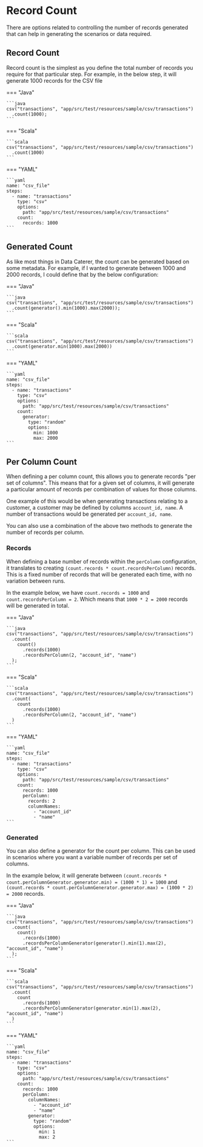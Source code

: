 # Record Count

There are options related to controlling the number of records generated that can help in generating the scenarios or data required.

## Record Count

Record count is the simplest as you define the total number of records you require for that particular step.
For example, in the below step, it will generate 1000 records for the CSV file  

=== "Java"

    ```java
    csv("transactions", "app/src/test/resources/sample/csv/transactions")
      .count(1000);
    ```

=== "Scala"

    ```scala
    csv("transactions", "app/src/test/resources/sample/csv/transactions")
      .count(1000)
    ```

=== "YAML"

    ```yaml
    name: "csv_file"
    steps:
      - name: "transactions"
        type: "csv"
        options:
          path: "app/src/test/resources/sample/csv/transactions"
        count:
          records: 1000
    ```

## Generated Count

As like most things in Data Caterer, the count can be generated based on some metadata.
For example, if I wanted to generate between 1000 and 2000 records, I could define that by the below configuration:

=== "Java"

    ```java
    csv("transactions", "app/src/test/resources/sample/csv/transactions")
      .count(generator().min(1000).max(2000));
    ```

=== "Scala"

    ```scala
    csv("transactions", "app/src/test/resources/sample/csv/transactions")
      .count(generator.min(1000).max(2000))
    ```

=== "YAML"

    ```yaml
    name: "csv_file"
    steps:
      - name: "transactions"
        type: "csv"
        options:
          path: "app/src/test/resources/sample/csv/transactions"
        count:
          generator:
            type: "random"
            options:
              min: 1000
              max: 2000
    ```

## Per Column Count

When defining a per column count, this allows you to generate records "per set of columns".
This means that for a given set of columns, it will generate a particular amount of records per combination of values for those columns.  

One example of this would be when generating transactions relating to a customer, a customer may be defined by columns `account_id, name`.
A number of transactions would be generated per `account_id, name`.  

You can also use a combination of the above two methods to generate the number of records per column.

### Records

When defining a base number of records within the `perColumn` configuration, it translates to creating `(count.records * count.recordsPerColumn)` records.  
This is a fixed number of records that will be generated each time, with no variation between runs.

In the example below, we have `count.records = 1000` and `count.recordsPerColumn = 2`. Which means that `1000 * 2 = 2000` records will be generated
in total.

=== "Java"

    ```java
    csv("transactions", "app/src/test/resources/sample/csv/transactions")
      .count(
        count()
          .records(1000)
          .recordsPerColumn(2, "account_id", "name")
      );
    ```

=== "Scala"

    ```scala
    csv("transactions", "app/src/test/resources/sample/csv/transactions")
      .count(
        count
          .records(1000)
          .recordsPerColumn(2, "account_id", "name")
      )
    ```

=== "YAML"

    ```yaml
    name: "csv_file"
    steps:
      - name: "transactions"
        type: "csv"
        options:
          path: "app/src/test/resources/sample/csv/transactions"
        count:
          records: 1000
          perColumn:
            records: 2
            columnNames:
              - "account_id"
              - "name"
    ```

### Generated

You can also define a generator for the count per column. This can be used in scenarios where you want a variable number of records
per set of columns.

In the example below, it will generate between `(count.records * count.perColumnGenerator.generator.min) = (1000 * 1) = 1000` and
`(count.records * count.perColumnGenerator.generator.max) = (1000 * 2) = 2000` records.


=== "Java"

    ```java
    csv("transactions", "app/src/test/resources/sample/csv/transactions")
      .count(
        count()
          .records(1000)
          .recordsPerColumnGenerator(generator().min(1).max(2), "account_id", "name")
      );
    ```

=== "Scala"

    ```scala
    csv("transactions", "app/src/test/resources/sample/csv/transactions")
      .count(
        count
          .records(1000)
          .recordsPerColumnGenerator(generator.min(1).max(2), "account_id", "name")
      )
    ```

=== "YAML"

    ```yaml
    name: "csv_file"
    steps:
      - name: "transactions"
        type: "csv"
        options:
          path: "app/src/test/resources/sample/csv/transactions"
        count:
          records: 1000
          perColumn:
            columnNames:
              - "account_id"
              - "name"
            generator:
              type: "random"
              options:
                min: 1
                max: 2
    ```
